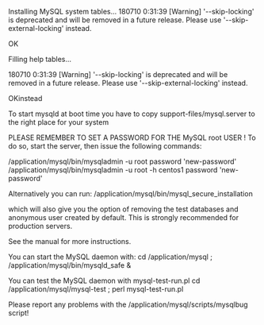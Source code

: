 Installing MySQL system tables...
180710  0:31:39 [Warning] '--skip-locking' is deprecated and will be removed in a future release. Please use '--skip-external-locking' instead.

OK

Filling help tables...

180710  0:31:39 [Warning] '--skip-locking' is deprecated and will be removed in a future release. Please use '--skip-external-locking' instead.

OKinstead

To start mysqld at boot time you have to copy
support-files/mysql.server to the right place for your system

PLEASE REMEMBER TO SET A PASSWORD FOR THE MySQL root USER !
To do so, start the server, then issue the following commands:

/application/mysql/bin/mysqladmin -u root password 'new-password'
/application/mysql/bin/mysqladmin -u root -h centos1 password 'new-password'

Alternatively you can run:
/application/mysql/bin/mysql_secure_installation

which will also give you the option of removing the test
databases and anonymous user created by default.  This is
strongly recommended for production servers.

See the manual for more instructions.

You can start the MySQL daemon with:
cd /application/mysql ; /application/mysql/bin/mysqld_safe &

You can test the MySQL daemon with mysql-test-run.pl
cd /application/mysql/mysql-test ; perl mysql-test-run.pl

Please report any problems with the /application/mysql/scripts/mysqlbug script!
